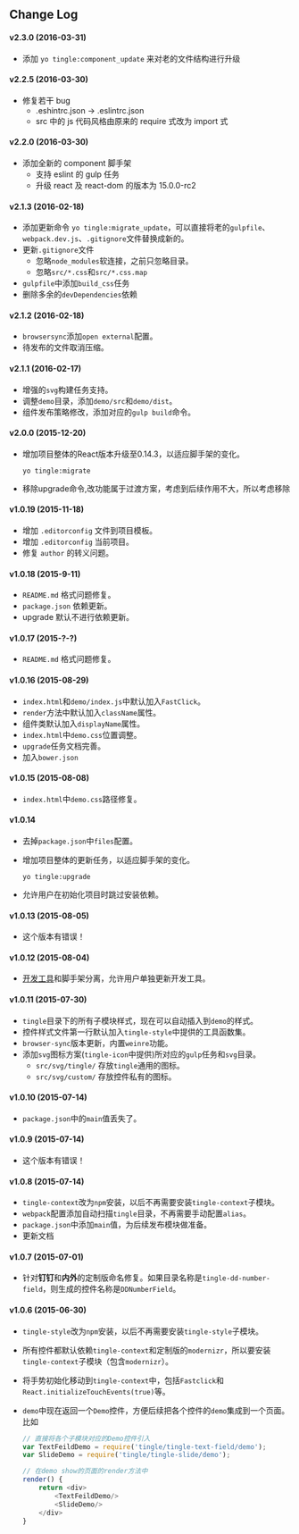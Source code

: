 ## Change Log

#### v2.3.0 (2016-03-31)

* 添加 `yo tingle:component_update` 来对老的文件结构进行升级

#### v2.2.5 (2016-03-30)

* 修复若干 bug
  * .eshintrc.json -> .eslintrc.json
  * src 中的 js 代码风格由原来的 require 式改为 import 式

#### v2.2.0 (2016-03-30)

* 添加全新的 component 脚手架
  * 支持 eslint 的 gulp 任务
  * 升级 react 及 react-dom 的版本为 15.0.0-rc2

#### v2.1.3 (2016-02-18)

* 添加更新命令 `yo tingle:migrate_update`，可以直接将老的`gulpfile`、`webpack.dev.js`、`.gitignore`文件替换成新的。
* 更新`.gitignore`文件
  - 忽略`node_modules`软连接，之前只忽略目录。
  - 忽略`src/*.css`和`src/*.css.map`
* `gulpfile`中添加`build_css`任务
* 删除多余的`devDependencies`依赖

#### v2.1.2 (2016-02-18)

* `browsersync`添加`open external`配置。
* 待发布的文件取消压缩。

#### v2.1.1 (2016-02-17)

* 增强的`svg`构建任务支持。
* 调整`demo`目录，添加`demo/src`和`demo/dist`。
* 组件发布策略修改，添加对应的`gulp build`命令。

#### v2.0.0 (2015-12-20)

* 增加项目整体的React版本升级至0.14.3，以适应脚手架的变化。

    ```
    yo tingle:migrate
    ```
* 移除upgrade命令,改功能属于过渡方案，考虑到后续作用不大，所以考虑移除

#### v1.0.19 (2015-11-18)

* 增加 `.editorconfig` 文件到项目模板。
* 增加 `.editorconfig` 当前项目。
* 修复 `author` 的转义问题。

#### v1.0.18 (2015-9-11)

* `README.md` 格式问题修复。
* `package.json` 依赖更新。
* upgrade 默认不进行依赖更新。


#### v1.0.17 (2015-?-?)

* `README.md` 格式问题修复。

#### v1.0.16 (2015-08-29)

* `index.html`和`demo/index.js`中默认加入`FastClick`。
* `render`方法中默认加入`className`属性。
* 组件类默认加入`displayName`属性。
* `index.html`中`demo.css`位置调整。
* `upgrade`任务文档完善。
* 加入`bower.json`

#### v1.0.15 (2015-08-08)

* `index.html`中`demo.css`路径修复。

#### v1.0.14

* 去掉`package.json`中`files`配置。
* 增加项目整体的更新任务，以适应脚手架的变化。

    ```
    yo tingle:upgrade
    ```
* 允许用户在初始化项目时跳过安装依赖。

#### v1.0.13 (2015-08-05)

* 这个版本有错误！

#### v1.0.12 (2015-08-04)

* [开发工具](https://github.com/tinglejs/tingle-dev-tools)和脚手架分离，允许用户单独更新开发工具。

#### v1.0.11 (2015-07-30)

* `tingle`目录下的所有子模块样式，现在可以自动插入到`demo`的样式。
* 控件样式文件第一行默认加入`tingle-style`中提供的工具函数集。
* `browser-sync`版本更新，内置`weinre`功能。
* 添加`svg`图标方案(`tingle-icon`中提供)所对应的`gulp`任务和`svg`目录。
  - `src/svg/tingle/` 存放`tingle`通用的图标。
  - `src/svg/custom/` 存放控件私有的图标。

#### v1.0.10 (2015-07-14)

* `package.json`中的`main`值丢失了。

#### v1.0.9 (2015-07-14)

* 这个版本有错误！

#### v1.0.8 (2015-07-14)

* `tingle-context`改为`npm`安装，以后不再需要安装`tingle-context`子模块。
* `webpack`配置添加自动扫描`tingle`目录，不再需要手动配置`alias`。
* `package.json`中添加`main`值，为后续发布模块做准备。
* 更新文档

#### v1.0.7 (2015-07-01)

* 针对**钉钉**和**内外**的定制版命名修复。如果目录名称是`tingle-dd-number-field`，则生成的控件名称是`DDNumberField`。

#### v1.0.6 (2015-06-30)

* `tingle-style`改为`npm`安装，以后不再需要安装`tingle-style`子模块。
* 所有控件都默认依赖`tingle-context`和定制版的`modernizr`，所以要安装`tingle-context`子模块（包含`modernizr`）。
* 将手势初始化移动到`tingle-context`中，包括`Fastclick`和`React.initializeTouchEvents(true)`等。
* `demo`中现在返回一个`Demo`控件，方便后续把各个控件的`demo`集成到一个页面。比如

	```js
	// 直接将各个子模块对应的Demo控件引入
	var TextFeildDemo = require('tingle/tingle-text-field/demo');
	var SlideDemo = require('tingle/tingle-slide/demo');

	// 在demo show的页面的render方法中
	render() {
		return <div>
			<TextFeildDemo/>
			<SlideDemo/>
		</div>
	}
	```
